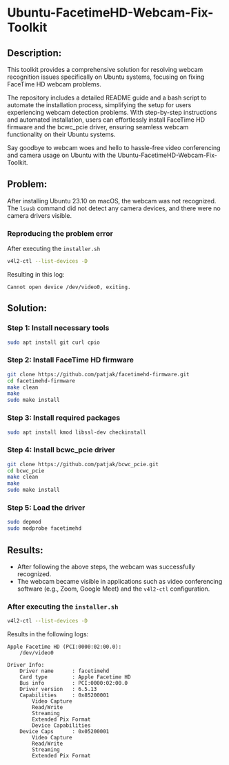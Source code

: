 # Ubuntu-FacetimeHD-Webcam-Fix-Toolkit

## Description: 

This toolkit provides a comprehensive solution for resolving webcam recognition issues specifically on Ubuntu systems, focusing on fixing FaceTime HD webcam problems. 

The repository includes a detailed README guide and a bash script to automate the installation process, simplifying the setup for users experiencing webcam detection problems. With step-by-step instructions and automated installation, users can effortlessly install FaceTime HD firmware and the bcwc_pcie driver, ensuring seamless webcam functionality on their Ubuntu systems. 

Say goodbye to webcam woes and hello to hassle-free video conferencing and camera usage on Ubuntu with the Ubuntu-FacetimeHD-Webcam-Fix-Toolkit.

## Problem:
After installing Ubuntu 23.10 on macOS, the webcam was not recognized. The `lsusb` command did not detect any camera devices, and there were no camera drivers visible.

### Reproducing the problem error
After executing the `installer.sh` 

```bash
v4l2-ctl --list-devices -D
```

Resulting in this log:

```log
Cannot open device /dev/video0, exiting.
```


## Solution:

### Step 1: Install necessary tools
```bash
sudo apt install git curl cpio
```

### Step 2: Install FaceTime HD firmware
```bash
git clone https://github.com/patjak/facetimehd-firmware.git
cd facetimehd-firmware
make clean
make
sudo make install
```

### Step 3: Install required packages
```bash
sudo apt install kmod libssl-dev checkinstall
```

### Step 4: Install bcwc_pcie driver
```bash
git clone https://github.com/patjak/bcwc_pcie.git
cd bcwc_pcie
make clean
make
sudo make install
```

### Step 5: Load the driver
```bash
sudo depmod
sudo modprobe facetimehd
```

## Results:
- After following the above steps, the webcam was successfully recognized.
- The webcam became visible in applications such as video conferencing software (e.g., Zoom, Google Meet) and the `v4l2-ctl` configuration.
### After executing the `installer.sh` 
```bash
v4l2-ctl --list-devices -D
```

Results in the following logs:
```log
Apple Facetime HD (PCI:0000:02:00.0):
	/dev/video0

Driver Info:
	Driver name      : facetimehd
	Card type        : Apple Facetime HD
	Bus info         : PCI:0000:02:00.0
	Driver version   : 6.5.13
	Capabilities     : 0x85200001
		Video Capture
		Read/Write
		Streaming
		Extended Pix Format
		Device Capabilities
	Device Caps      : 0x05200001
		Video Capture
		Read/Write
		Streaming
		Extended Pix Format
```



